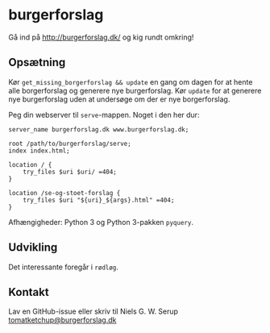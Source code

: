 # burgerforslag

Gå ind på http://burgerforslag.dk/ og kig rundt omkring!


## Opsætning

Kør `get_missing_borgerforslag && update` en gang om dagen for at hente
alle borgerforslag og generere nye burgerforslag.  Kør `update` for at
generere nye burgerforslag uden at undersøge om der er nye
borgerforslag.

Peg din webserver til `serve`-mappen.  Noget i den her dur:

```
server_name burgerforslag.dk www.burgerforslag.dk;

root /path/to/burgerforslag/serve;
index index.html;

location / {
    try_files $uri $uri/ =404;
}

location /se-og-stoet-forslag {
    try_files $uri "${uri}_${args}.html" =404;
}
```

Afhængigheder: Python 3 og Python 3-pakken `pyquery`.


## Udvikling

Det interessante foregår i `rødløg`.


## Kontakt

Lav en GitHub-issue eller skriv til Niels G. W. Serup
<tomatketchup@burgerforslag.dk>

